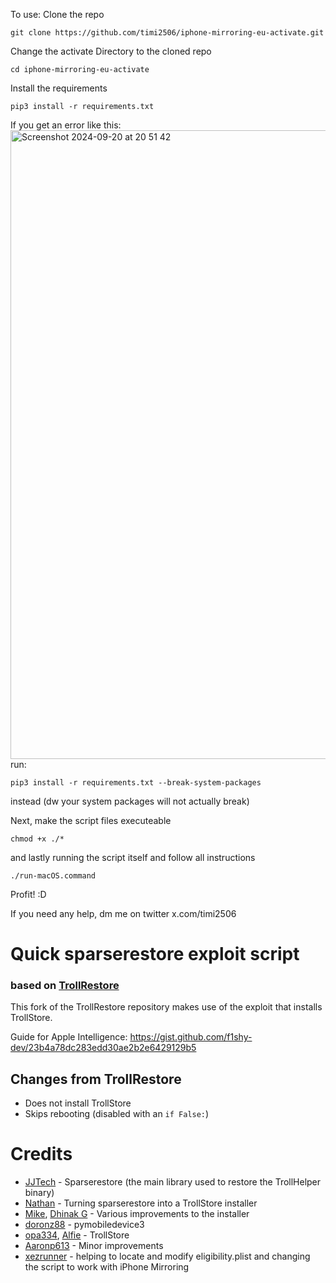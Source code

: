 To use: 
Clone the repo 
```
git clone https://github.com/timi2506/iphone-mirroring-eu-activate.git
```
Change the activate Directory to the cloned repo
```
cd iphone-mirroring-eu-activate
```
Install the requirements
```
pip3 install -r requirements.txt
```
If you get an error like this: 
<img width="1006" alt="Screenshot 2024-09-20 at 20 51 42" src="https://github.com/user-attachments/assets/5a7c9ab0-eb49-4c18-aead-d3193a3f33b7">
run:
```
pip3 install -r requirements.txt --break-system-packages
```
instead (dw your system packages will not actually break)

Next, make the script files executeable
```
chmod +x ./*
```
and lastly running the script itself and follow all instructions
```
./run-macOS.command
```
Profit! :D

If you need any help, dm me on twitter x.com/timi2506


# Quick sparserestore exploit script 
### based on [TrollRestore](https://github.com/JJTech0130/TrollRestore)

This fork of the TrollRestore repository makes use of the exploit that installs TrollStore.

Guide for Apple Intelligence: https://gist.github.com/f1shy-dev/23b4a78dc283edd30ae2b2e6429129b5

## Changes from TrollRestore
- Does not install TrollStore
- Skips rebooting (disabled with an `if False:`)

# Credits
* [JJTech](https://github.com/JJTech0130) - Sparserestore (the main library used to restore the TrollHelper binary)
* [Nathan](https://github.com/verygenericname) - Turning sparserestore into a TrollStore installer
* [Mike](https://github.com/TheMasterOfMike), [Dhinak G](https://github.com/dhinakg) - Various improvements to the installer
* [doronz88](https://github.com/doronz88) - pymobiledevice3
* [opa334](https://github.com/opa334), [Alfie](https://github.com/alfiecg24) - TrollStore
* [Aaronp613](https://x.com/aaronp613) - Minor improvements
* [xezrunner](https://x.com/xezrunner) - helping to locate and modify eligibility.plist and changing the script to work with iPhone Mirroring

